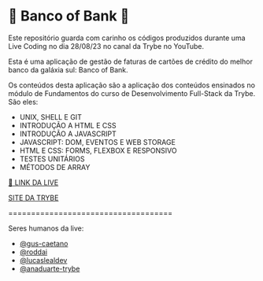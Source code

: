 # 🏦 Banco of Bank 🏦

Este repositório guarda com carinho os códigos produzidos durante uma Live Coding no dia 28/08/23 no canal da Trybe no YouTube.

Esta é uma aplicação de gestão de faturas de cartões de crédito do melhor banco da galáxia sul: Banco of Bank.

Os conteúdos desta aplicação são a aplicação dos conteúdos ensinados no módulo de Fundamentos do curso de Desenvolvimento Full-Stack da Trybe. São eles:

- UNIX, SHELL E GIT
- INTRODUÇÃO A HTML E CSS
- INTRODUÇÃO A JAVASCRIPT
- JAVASCRIPT: DOM, EVENTOS E WEB STORAGE
- HTML E CSS: FORMS, FLEXBOX E RESPONSIVO
- TESTES UNITÁRIOS
- MÉTODOS DE ARRAY

[🎥 LINK DA LIVE](https://www.youtube.com/watch?v=9WLftFuaGIE)

[SITE DA TRYBE](https://www.betrybe.com/)

====================================

Seres humanos da live:  
- [@gus-caetano](https://github.com/gus-caetano)
- [@roddai](https://github.com/roddai)
- [@lucaslealdev](https://github.com/lucaslealdev)
- [@anaduarte-trybe](https://github.com/anaduarte-trybe)

